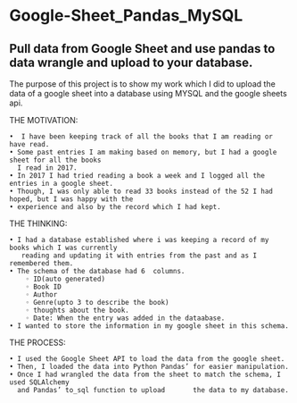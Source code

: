 # Google-Sheet_Pandas_MySQL
## Pull data from Google Sheet and use pandas to data wrangle and upload to your database.

The purpose of this project is to show my work which I did to upload the data of a google sheet into a database using MYSQL and the google sheets api. 

THE MOTIVATION:

    •  I have been keeping track of all the books that I am reading or have read. 
    • Some past entries I am making based on memory, but I had a google sheet for all the books
      I read in 2017.
    • In 2017 I had tried reading a book a week and I logged all the entries in a google sheet.
    • Though, I was only able to read 33 books instead of the 52 I had hoped, but I was happy with the 
    • experience and also by the record which I had kept. 
    
 THE THINKING: 
 
    • I had a database established where i was keeping a record of my books which I was currently 
       reading and updating it with entries from the past and as I remembered them. 
    • The schema of the database had 6  columns.
        ◦ ID(auto generated)
        ◦ Book ID
        ◦ Author
        ◦ Genre(upto 3 to describe the book)
        ◦ thoughts about the book.
        ◦ Date: When the entry was added in the dataabase.
    • I wanted to store the information in my google sheet in this schema. 
    
THE PROCESS:

    • I used the Google Sheet API to load the data from the google sheet. 
    • Then, I loaded the data into Python Pandas’ for easier manipulation.
    • Once I had wrangled the data from the sheet to match the schema, I used SQLAlchemy 
      and Pandas’ to_sql function to upload       the data to my database. 
